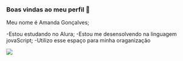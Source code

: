 ### Boas vindas ao meu perfil 👋

Meu nome é Amanda Gonçalves;

-Estou estudando no Alura;
-Estou me desensolvendo na linguagem jovaScript;
-Utilizo esse espaço para minha oraganização 

![](https://media1.tenor.com/m/-ZQ-I0N9dRwAAAAC/dog-cute-dog.gif) 
